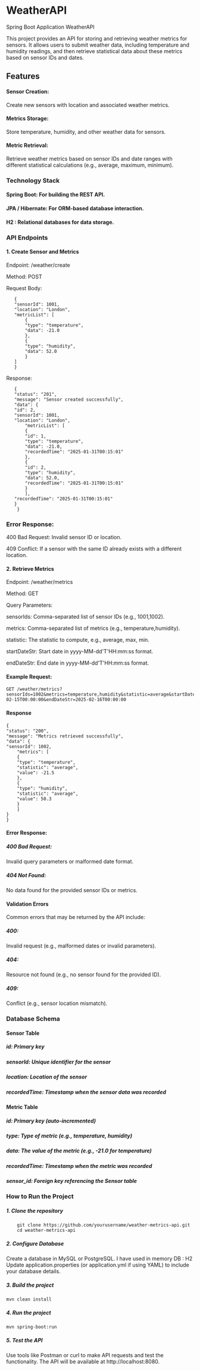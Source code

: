 # WeatherAPI
Spring Boot Application WeatherAPI

This project provides an API for storing and retrieving weather metrics for sensors. It allows users to submit weather data, including temperature and humidity readings, and then retrieve statistical data about these metrics based on sensor IDs and dates.

## Features
#### Sensor Creation: 
Create new sensors with location and associated weather metrics.
#### Metrics Storage: 
Store temperature, humidity, and other weather data for sensors.
#### Metric Retrieval: 
Retrieve weather metrics based on sensor IDs and date ranges with different statistical calculations (e.g., average, maximum, minimum).

### Technology Stack
#### Spring Boot: For building the REST API.
#### JPA / Hibernate: For ORM-based database interaction.
#### H2 : Relational databases for data storage.

### API Endpoints
#### 1. Create Sensor and Metrics

Endpoint: /weather/create
   
Method: POST

Request Body:
   
       {
       "sensorId": 1001,
       "location": "London",
       "metricList": [
           {
           "type": "temperature",
           "data": -21.0
           },
           {
           "type": "humidity",
           "data": 52.0
           }
       ]
       }
   Response:
   
       {
       "status": "201",
       "message": "Sensor created successfully",
       "data": {
       "id": 2,
       "sensorId": 1001,
       "location": "London",
           "metricList": [
           {
           "id": 1,
           "type": "temperature",
           "data": -21.0,
           "recordedTime": "2025-01-31T00:15:01"
           },
           {
           "id": 2,
           "type": "humidity",
           "data": 52.0,
           "recordedTime": "2025-01-31T00:15:01"
           }
           ],
       "recordedTime": "2025-01-31T00:15:01"
       }
        }

### Error Response:

400 Bad Request: Invalid sensor ID or location.

409 Conflict: If a sensor with the same ID already exists with a different location.

#### 2. Retrieve Metrics

Endpoint: /weather/metrics

Method: GET

Query Parameters:

sensorIds: Comma-separated list of sensor IDs (e.g., 1001,1002).

metrics: Comma-separated list of metrics (e.g., temperature,humidity).

statistic: The statistic to compute, e.g., average, max, min.

startDateStr: Start date in yyyy-MM-dd'T'HH:mm:ss format.

endDateStr: End date in yyyy-MM-dd'T'HH:mm:ss format.

#### Example Request:

    GET /weather/metrics?sensorIds=1002&metrics=temperature,humidity&statistic=average&startDateStr=2025-02-15T00:00:00&endDateStr=2025-02-16T00:00:00


#### Response

    {
    "status": "200",
    "message": "Metrics retrieved successfully",
    "data": {
    "sensorId": 1002,
        "metrics": [
        {
        "type": "temperature",
        "statistic": "average",
        "value": -21.5
        },
        {
        "type": "humidity",
        "statistic": "average",
        "value": 50.3
        }
        ]
    }
    }

#### Error Response:

##### 400 Bad Request: 
Invalid query parameters or malformed date format.
##### 404 Not Found: 
No data found for the provided sensor IDs or metrics.

#### Validation Errors
   Common errors that may be returned by the API include:

##### 400: 
Invalid request (e.g., malformed dates or invalid parameters).

##### 404: 
Resource not found (e.g., no sensor found for the provided ID).

##### 409: 
Conflict (e.g., sensor location mismatch).

### Database Schema
#### Sensor Table

##### id: Primary key
##### sensorId: Unique identifier for the sensor
##### location: Location of the sensor
##### recordedTime: Timestamp when the sensor data was recorded

#### Metric Table

##### id: Primary key (auto-incremented)
##### type: Type of metric (e.g., temperature, humidity)
##### data: The value of the metric (e.g., -21.0 for temperature)
##### recordedTime: Timestamp when the metric was recorded
##### sensor_id: Foreign key referencing the Sensor table

### How to Run the Project

##### 1. Clone the repository

        git clone https://github.com/yourusername/weather-metrics-api.git
        cd weather-metrics-api


##### 2. Configure Database

Create a database in MySQL or PostgreSQL. I have used in memory DB : H2
Update application.properties (or application.yml if using YAML) to include your database details.

##### 3. Build the project

    mvn clean install

##### 4. Run the project

    mvn spring-boot:run

##### 5. Test the API

Use tools like Postman or curl to make API requests and test the functionality.
The API will be available at http://localhost:8080.







